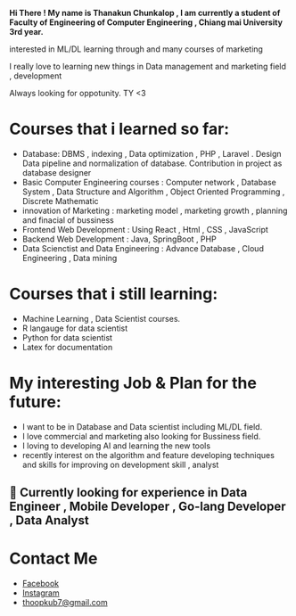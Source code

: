 
  **Hi There ! My name is Thanakun Chunkalop , I am currently a student of Faculty of Engineering of Computer Engineering , Chiang mai University 3rd year.**
  
  interested in ML/DL learning through and many courses of marketing
  
  I really love to learning new things in Data management and marketing field , development
  
  Always looking for oppotunity. TY <3

# Courses that i learned so far:
  - Database: DBMS , indexing , Data optimization , PHP , Laravel . Design Data pipeline and normalization of database. Contribution in project as database designer
  - Basic Computer Engineering courses : Computer network , Database System , Data Structure and Algorithm , Object Oriented  Programming , Discrete Mathematic
  - innovation of Marketing : marketing model , marketing growth , planning and finacial of bussiness 
  - Frontend Web Development : Using React , Html , CSS , JavaScript 
  - Backend Web Development : Java, SpringBoot , PHP
  - Data Scienctist and Data Engineering : Advance Database , Cloud Engineering , Data mining
 
# Courses that i still learning:
  - Machine Learning , Data Scientist courses.
  - R langauge for data scientist
  - Python for data scientist
  - Latex for documentation
  
# My interesting Job & Plan for the future:
  - I want to be in Database and Data scientist including ML/DL field.
  - I love commercial and marketing also looking for Bussiness field.
  - I loving to developing AI and learning the new tools 
  - recently interest on the algorithm and feature developing techniques and skills for improving on development skill , analyst 

## 📌 Currently looking for experience in Data Engineer , Mobile Developer , Go-lang Developer , Data Analyst


# Contact Me
 - [Facebook](https://www.facebook.com/ThanakunChunkalop/)
 - [Instagram](https://www.instagram.com/_thoop_/)
 - thoopkub7@gmail.com
 

